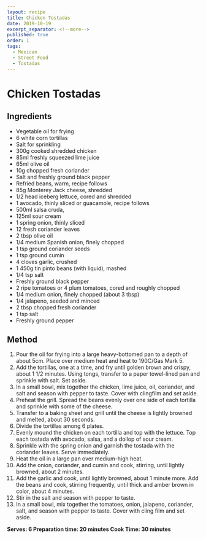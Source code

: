 ```yaml
---
layout: recipe
title: Chicken Tostadas
date: 2019-10-19
excerpt_separator: <!--more-->
published: true
order: 1
tags:
  - Mexican
  - Street Food
  - Tostadas
---
```


# Chicken Tostadas


<!--more-->

## Ingredients

- Vegetable oil for frying
- 6 white corn tortillas
- Salt for sprinkling
- 300g cooked shredded chicken
- 85ml freshly squeezed lime juice
- 65ml olive oil
- 10g chopped fresh coriander
- Salt and freshly ground black pepper
- Refried beans, warm, recipe follows
- 85g Monterey Jack cheese, shredded
- 1/2 head iceberg lettuce, cored and shredded
- 1 avocado, thinly sliced or guacamole, recipe follows
- 500ml salsa cruda, 
- 125ml sour cream
- 1 spring onion, thinly sliced
- 12 fresh coriander leaves
- 2 tbsp olive oil
- 1/4 medium Spanish onion, finely chopped
- 1 tsp ground coriander seeds
- 1 tsp ground cumin
- 4 cloves garlic, crushed
- 1 450g tin pinto beans (with liquid), mashed
- 1/4 tsp salt
- Freshly ground black pepper
- 2 ripe tomatoes or 4 plum tomatoes, cored and roughly chopped
- 1/4 medium onion, finely chopped (about 3 tbsp)
- 1/4 jalapeno, seeded and minced
- 2 tbsp chopped fresh coriander
- 1 tsp salt
- Freshly ground pepper

## Method

1. Pour the oil for frying into a large heavy-bottomed pan to a depth of about 5cm. Place over medium heat and heat to 190C/Gas Mark 5.
2. Add the tortillas, one at a time, and fry until golden brown and crispy, about 1 1/2 minutes. Using tongs, transfer to a paper towel-lined pan and sprinkle with salt. Set aside.
3. In a small bowl, mix together the chicken, lime juice, oil, coriander, and salt and season with pepper to taste. Cover with clingfilm and set aside.
4. Preheat the grill. Spread the beans evenly over one side of each tortilla and sprinkle with some of the cheese.
5. Transfer to a baking sheet and grill until the cheese is lightly browned and melted, about 30 seconds.
6. Divide the tortillas among 6 plates.
7. Evenly mound the chicken on each tortilla and top with the lettuce. Top each tostada with avocado, salsa, and a dollop of sour cream.
8. Sprinkle with the spring onion and garnish the tostada with the coriander leaves. Serve immediately.
9. Heat the oil in a large pan over medium-high heat.
10. Add the onion, coriander, and cumin and cook, stirring, until lightly browned, about 2 minutes.
11. Add the garlic and cook, until lightly browned, about 1 minute more. Add the beans and cook, stirring frequently, until thick and amber brown in color, about 4 minutes.
12. Stir in the salt and season with pepper to taste.
13. In a small bowl, mix together the tomatoes, onion, jalapeno, coriander, salt, and season with pepper to taste. Cover with cling film and set aside.

**Serves: 6
Preparation time: 20 minutes
Cook Time: 30 minutes**
